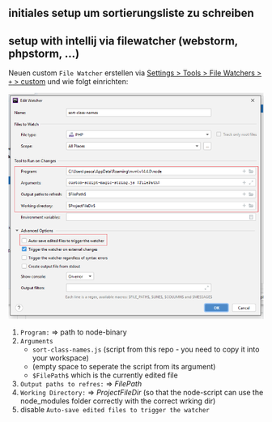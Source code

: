 
## initiales setup um sortierungsliste zu schreiben

## setup with intellij via filewatcher (webstorm, phpstorm, ...)

Neuen custom `File Watcher` erstellen via [Settings > Tools > File Watchers > `+` > custom](https://www.jetbrains.com/help/webstorm/using-file-watchers.html#ws_creating_file_watchers) und wie folgt einrichten:

![](./docs/sort-class-name-via-intellij-file-watcher.png)

1. `Program:` => path to node-binary
2. `Arguments` 
    - `sort-class-names.js` (script from this repo - you need to copy it into your workspace)
    - (empty space to seperate the script from its argument)
    - `$FilePath$` which is the currently edited file
3. `Output paths to refres:` => $FilePath$
4. `Working Directory:` => $ProjectFileDir$ (so that the node-script can use the node_modules folder correctly with the correct wrking dir)
5. disable `Auto-save edited files to trigger the watcher`